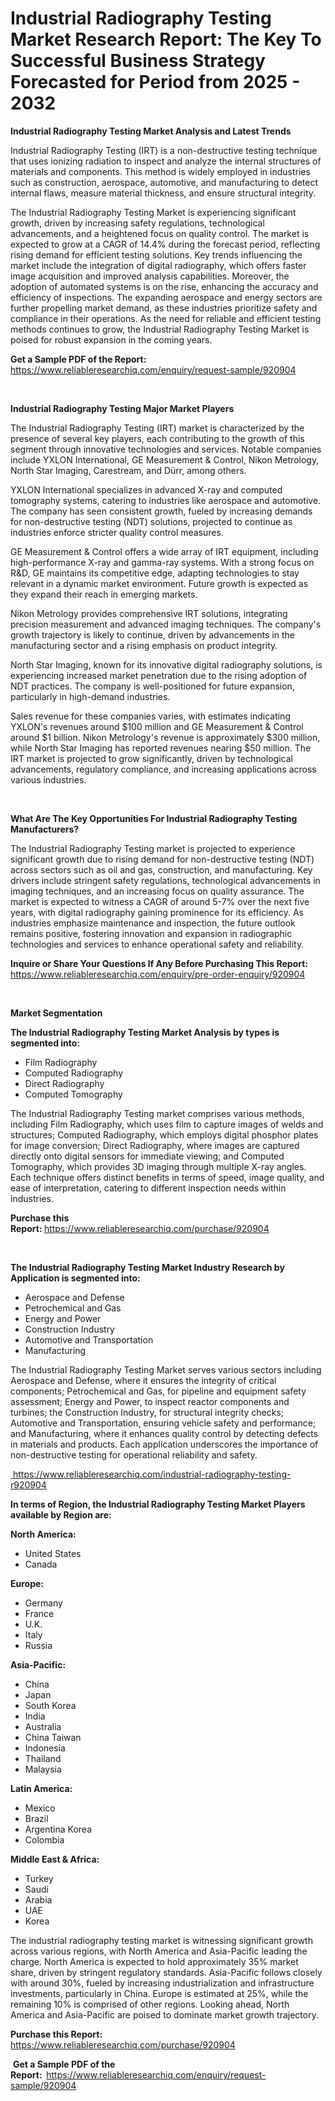 <p><h1>Industrial Radiography Testing Market Research Report: The Key To Successful Business Strategy Forecasted for Period from 2025 - 2032</h1></p><p><strong>Industrial Radiography Testing Market Analysis and Latest Trends</strong></p>
<p><p>Industrial Radiography Testing (IRT) is a non-destructive testing technique that uses ionizing radiation to inspect and analyze the internal structures of materials and components. This method is widely employed in industries such as construction, aerospace, automotive, and manufacturing to detect internal flaws, measure material thickness, and ensure structural integrity. </p><p>The Industrial Radiography Testing Market is experiencing significant growth, driven by increasing safety regulations, technological advancements, and a heightened focus on quality control. The market is expected to grow at a CAGR of 14.4% during the forecast period, reflecting rising demand for efficient testing solutions. Key trends influencing the market include the integration of digital radiography, which offers faster image acquisition and improved analysis capabilities. Moreover, the adoption of automated systems is on the rise, enhancing the accuracy and efficiency of inspections. The expanding aerospace and energy sectors are further propelling market demand, as these industries prioritize safety and compliance in their operations. As the need for reliable and efficient testing methods continues to grow, the Industrial Radiography Testing Market is poised for robust expansion in the coming years.</p></p>
<p><strong>Get a Sample PDF of the Report:&nbsp;</strong> <a href="https://www.reliableresearchiq.com/enquiry/request-sample/920904?utm_campaign=3723&utm_medium=2&utm_source=Github&utm_content=ia&utm_term=17042025&utm_id=industrial-radiography-testing">https://www.reliableresearchiq.com/enquiry/request-sample/920904</a></p>
<p>&nbsp;</p>
<p><strong>Industrial Radiography Testing Major Market Players</strong></p>
<p><p>The Industrial Radiography Testing (IRT) market is characterized by the presence of several key players, each contributing to the growth of this segment through innovative technologies and services. Notable companies include YXLON International, GE Measurement & Control, Nikon Metrology, North Star Imaging, Carestream, and Dürr, among others.</p><p>YXLON International specializes in advanced X-ray and computed tomography systems, catering to industries like aerospace and automotive. The company has seen consistent growth, fueled by increasing demands for non-destructive testing (NDT) solutions, projected to continue as industries enforce stricter quality control measures.</p><p>GE Measurement & Control offers a wide array of IRT equipment, including high-performance X-ray and gamma-ray systems. With a strong focus on R&D, GE maintains its competitive edge, adapting technologies to stay relevant in a dynamic market environment. Future growth is expected as they expand their reach in emerging markets.</p><p>Nikon Metrology provides comprehensive IRT solutions, integrating precision measurement and advanced imaging techniques. The company's growth trajectory is likely to continue, driven by advancements in the manufacturing sector and a rising emphasis on product integrity.</p><p>North Star Imaging, known for its innovative digital radiography solutions, is experiencing increased market penetration due to the rising adoption of NDT practices. The company is well-positioned for future expansion, particularly in high-demand industries.</p><p>Sales revenue for these companies varies, with estimates indicating YXLON's revenues around $100 million and GE Measurement & Control around $1 billion. Nikon Metrology's revenue is approximately $300 million, while North Star Imaging has reported revenues nearing $50 million. The IRT market is projected to grow significantly, driven by technological advancements, regulatory compliance, and increasing applications across various industries.</p></p>
<p>&nbsp;</p>
<p><strong>What Are The Key Opportunities For Industrial Radiography Testing Manufacturers?</strong></p>
<p><p>The Industrial Radiography Testing market is projected to experience significant growth due to rising demand for non-destructive testing (NDT) across sectors such as oil and gas, construction, and manufacturing. Key drivers include stringent safety regulations, technological advancements in imaging techniques, and an increasing focus on quality assurance. The market is expected to witness a CAGR of around 5-7% over the next five years, with digital radiography gaining prominence for its efficiency. As industries emphasize maintenance and inspection, the future outlook remains positive, fostering innovation and expansion in radiographic technologies and services to enhance operational safety and reliability.</p></p>
<p><strong>Inquire or Share Your Questions If Any Before Purchasing This Report:</strong> <a href="https://www.reliableresearchiq.com/enquiry/pre-order-enquiry/920904?utm_campaign=3723&utm_medium=2&utm_source=Github&utm_content=ia&utm_term=17042025&utm_id=industrial-radiography-testing">https://www.reliableresearchiq.com/enquiry/pre-order-enquiry/920904</a></p>
<p>&nbsp;</p>
<p><strong>Market Segmentation</strong></p>
<p><strong>The Industrial Radiography Testing Market Analysis by types is segmented into:</strong></p>
<p><ul><li>Film Radiography</li><li>Computed Radiography</li><li>Direct Radiography</li><li>Computed Tomography</li></ul></p>
<p><p>The Industrial Radiography Testing market comprises various methods, including Film Radiography, which uses film to capture images of welds and structures; Computed Radiography, which employs digital phosphor plates for image conversion; Direct Radiography, where images are captured directly onto digital sensors for immediate viewing; and Computed Tomography, which provides 3D imaging through multiple X-ray angles. Each technique offers distinct benefits in terms of speed, image quality, and ease of interpretation, catering to different inspection needs within industries.</p></p>
<p><strong>Purchase this Report:&nbsp;</strong><a href="https://www.reliableresearchiq.com/purchase/920904?utm_campaign=3723&utm_medium=2&utm_source=Github&utm_content=ia&utm_term=17042025&utm_id=industrial-radiography-testing">https://www.reliableresearchiq.com/purchase/920904</a></p>
<p>&nbsp;</p>
<p><strong>The Industrial Radiography Testing Market Industry Research by Application is segmented into:</strong></p>
<p><ul><li>Aerospace and Defense</li><li>Petrochemical and Gas</li><li>Energy and Power</li><li>Construction Industry</li><li>Automotive and Transportation</li><li>Manufacturing</li></ul></p>
<p><p>The Industrial Radiography Testing Market serves various sectors including Aerospace and Defense, where it ensures the integrity of critical components; Petrochemical and Gas, for pipeline and equipment safety assessment; Energy and Power, to inspect reactor components and turbines; the Construction Industry, for structural integrity checks; Automotive and Transportation, ensuring vehicle safety and performance; and Manufacturing, where it enhances quality control by detecting defects in materials and products. Each application underscores the importance of non-destructive testing for operational reliability and safety.</p></p>
<p><a href="https://www.reliableresearchiq.com/industrial-radiography-testing-r920904?utm_campaign=3723&utm_medium=2&utm_source=Github&utm_content=ia&utm_term=17042025&utm_id=industrial-radiography-testing">&nbsp;https://www.reliableresearchiq.com/industrial-radiography-testing-r920904</a></p>
<p><strong>In terms of Region, the Industrial Radiography Testing Market Players available by Region are:</strong></p>
<p>
    <p> <strong> North America: </strong>
        <ul>
            <li>United States</li>
            <li>Canada</li>
        </ul>
        </p> 
    <p> <strong> Europe: </strong>
        <ul>
            <li>Germany</li>
            <li>France</li>
            <li>U.K.</li>
            <li>Italy</li>
            <li>Russia</li>
        </ul>
        </p> 
    <p> <strong> Asia-Pacific: </strong>
        <ul>
            <li>China</li>
            <li>Japan</li>
            <li>South Korea</li>
            <li>India</li>
            <li>Australia</li>
            <li>China Taiwan</li>
            <li>Indonesia</li>
            <li>Thailand</li>
            <li>Malaysia</li>
        </ul>
        </p> 
    <p> <strong> Latin America: </strong>
        <ul>
            <li>Mexico</li>
            <li>Brazil</li>
            <li>Argentina Korea</li>
            <li>Colombia</li>
        </ul>
        </p> 
    <p> <strong> Middle East & Africa: </strong>
        <ul>
            <li>Turkey</li>
            <li>Saudi</li>
            <li>Arabia</li>
            <li>UAE</li>
            <li>Korea</li>
        </ul>
    </p>
    </p>
<p><p>The industrial radiography testing market is witnessing significant growth across various regions, with North America and Asia-Pacific leading the charge. North America is expected to hold approximately 35% market share, driven by stringent regulatory standards. Asia-Pacific follows closely with around 30%, fueled by increasing industrialization and infrastructure investments, particularly in China. Europe is estimated at 25%, while the remaining 10% is comprised of other regions. Looking ahead, North America and Asia-Pacific are poised to dominate market growth trajectory.</p></p>
<p><strong>Purchase this Report: </strong><a href="https://www.reliableresearchiq.com/purchase/920904?utm_campaign=3723&utm_medium=2&utm_source=Github&utm_content=ia&utm_term=17042025&utm_id=industrial-radiography-testing">https://www.reliableresearchiq.com/purchase/920904</a></p>
<p>&nbsp;<strong>Get a Sample PDF of the Report:&nbsp;&nbsp;</strong><a href="https://www.reliableresearchiq.com/enquiry/request-sample/920904?utm_campaign=3723&utm_medium=2&utm_source=Github&utm_content=ia&utm_term=17042025&utm_id=industrial-radiography-testing">https://www.reliableresearchiq.com/enquiry/request-sample/920904</a></p>
<p><strong></strong></p>
<p><p></p><p></p><p></p></p>